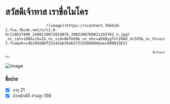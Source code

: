 # สวัสดีเจ้าทาส เราชื่อไมโคร
                      ![image](https://scontent.fbkk10-1.fna.fbcdn.net/v/t1.0-9/118637480_2408119072824876_3982308769821243761_n.jpg?_nc_cat=108&ccb=2&_nc_sid=8bfeb9&_nc_ohc=aEXDygTvt24AX_4cSV5&_nc_ht=scontent.fbkk10-1.fna&oh=c4b29568bf25143ab39ab373c65b098d&oe=600915E3)

                                                                     นี่เจ้านายเรา

![image](https://scontent.fbkk10-1.fna.fbcdn.net/v/t1.0-9/95462851_2310564875913630_7179586985487499264_n.jpg?_nc_cat=101&ccb=2&_nc_sid=730e14&_nc_ohc=sbJQ9Zb0VeMAX9g1-97&_nc_ht=scontent.fbkk10-1.fna&oh=1a6988237cf6a0be652475e03de0d9c8&oe=600C9CB6)

### ชื่อปาย
- [x] อายุ 21
- [x] น้ำหนัก45 ส่วนสูง 156
